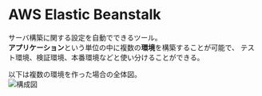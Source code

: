 # AWS Elastic Beanstalk
サーバ構築に関する設定を自動でできるツール。  
**アプリケーション**という単位の中に複数の**環境**を構築することが可能で、
テスト環境、検証環境、本番環境などと使い分けることができる。

以下は複数の環境を作った場合の全体図。  
![構成図](/image/ElasticBeanstalk.png)